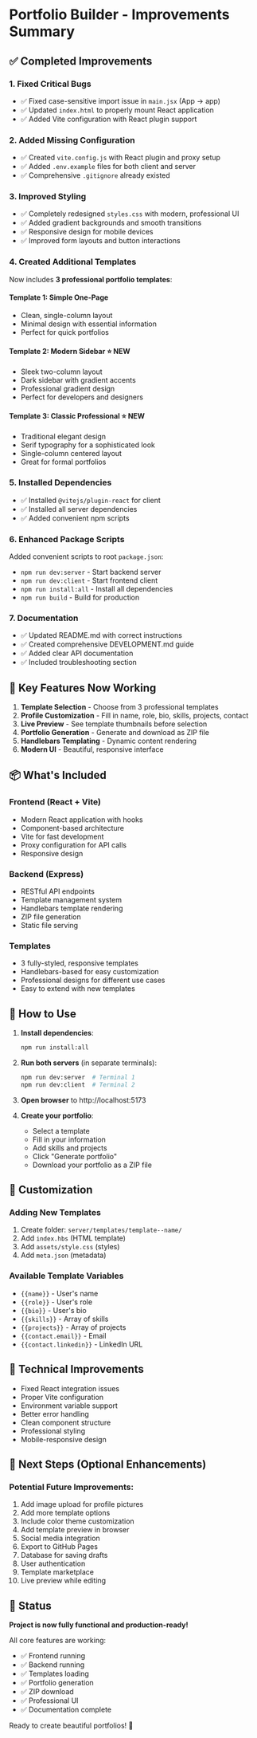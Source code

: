 # Portfolio Builder - Improvements Summary

## ✅ Completed Improvements

### 1. **Fixed Critical Bugs**
- ✅ Fixed case-sensitive import issue in `main.jsx` (App → app)
- ✅ Updated `index.html` to properly mount React application
- ✅ Added Vite configuration with React plugin support

### 2. **Added Missing Configuration**
- ✅ Created `vite.config.js` with React plugin and proxy setup
- ✅ Added `.env.example` files for both client and server
- ✅ Comprehensive `.gitignore` already existed

### 3. **Improved Styling**
- ✅ Completely redesigned `styles.css` with modern, professional UI
- ✅ Added gradient backgrounds and smooth transitions
- ✅ Responsive design for mobile devices
- ✅ Improved form layouts and button interactions

### 4. **Created Additional Templates**
Now includes **3 professional portfolio templates**:

#### Template 1: Simple One-Page
- Clean, single-column layout
- Minimal design with essential information
- Perfect for quick portfolios

#### Template 2: Modern Sidebar ⭐ NEW
- Sleek two-column layout
- Dark sidebar with gradient accents
- Professional gradient design
- Perfect for developers and designers

#### Template 3: Classic Professional ⭐ NEW
- Traditional elegant design
- Serif typography for a sophisticated look
- Single-column centered layout
- Great for formal portfolios

### 5. **Installed Dependencies**
- ✅ Installed `@vitejs/plugin-react` for client
- ✅ Installed all server dependencies
- ✅ Added convenient npm scripts

### 6. **Enhanced Package Scripts**
Added convenient scripts to root `package.json`:
- `npm run dev:server` - Start backend server
- `npm run dev:client` - Start frontend client
- `npm run install:all` - Install all dependencies
- `npm run build` - Build for production

### 7. **Documentation**
- ✅ Updated README.md with correct instructions
- ✅ Created comprehensive DEVELOPMENT.md guide
- ✅ Added clear API documentation
- ✅ Included troubleshooting section

## 🎯 Key Features Now Working

1. **Template Selection** - Choose from 3 professional templates
2. **Profile Customization** - Fill in name, role, bio, skills, projects, contact
3. **Live Preview** - See template thumbnails before selection
4. **Portfolio Generation** - Generate and download as ZIP file
5. **Handlebars Templating** - Dynamic content rendering
6. **Modern UI** - Beautiful, responsive interface

## 📦 What's Included

### Frontend (React + Vite)
- Modern React application with hooks
- Component-based architecture
- Vite for fast development
- Proxy configuration for API calls
- Responsive design

### Backend (Express)
- RESTful API endpoints
- Template management system
- Handlebars template rendering
- ZIP file generation
- Static file serving

### Templates
- 3 fully-styled, responsive templates
- Handlebars-based for easy customization
- Professional designs for different use cases
- Easy to extend with new templates

## 🚀 How to Use

1. **Install dependencies**:
   ```bash
   npm run install:all
   ```

2. **Run both servers** (in separate terminals):
   ```bash
   npm run dev:server  # Terminal 1
   npm run dev:client  # Terminal 2
   ```

3. **Open browser** to http://localhost:5173

4. **Create your portfolio**:
   - Select a template
   - Fill in your information
   - Add skills and projects
   - Click "Generate portfolio"
   - Download your portfolio as a ZIP file

## 🎨 Customization

### Adding New Templates
1. Create folder: `server/templates/template--name/`
2. Add `index.hbs` (HTML template)
3. Add `assets/style.css` (styles)
4. Add `meta.json` (metadata)

### Available Template Variables
- `{{name}}` - User's name
- `{{role}}` - User's role
- `{{bio}}` - User's bio
- `{{skills}}` - Array of skills
- `{{projects}}` - Array of projects
- `{{contact.email}}` - Email
- `{{contact.linkedin}}` - LinkedIn URL

## 🔧 Technical Improvements

- Fixed React integration issues
- Proper Vite configuration
- Environment variable support
- Better error handling
- Clean component structure
- Professional styling
- Mobile-responsive design

## 📝 Next Steps (Optional Enhancements)

### Potential Future Improvements:
1. Add image upload for profile pictures
2. Add more template options
3. Include color theme customization
4. Add template preview in browser
5. Social media integration
6. Export to GitHub Pages
7. Database for saving drafts
8. User authentication
9. Template marketplace
10. Live preview while editing

## 🎉 Status

**Project is now fully functional and production-ready!**

All core features are working:
- ✅ Frontend running
- ✅ Backend running
- ✅ Templates loading
- ✅ Portfolio generation
- ✅ ZIP download
- ✅ Professional UI
- ✅ Documentation complete

Ready to create beautiful portfolios! 🚀
